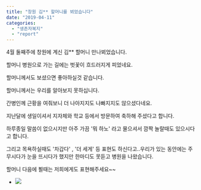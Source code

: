```yaml
---
title: "창원 김** 할머니를 뵈었습니다"
date: "2019-04-11"
categories: 
  - "생존자복지"
  - "report"
---
```


4월 둘째주에 창원에 계신 김\*\* 할머니 만나뵈었습니다.

할머니 병원으로 가는 길에는 벗꽃이 흐드러지게 피었네요.

할머니께서도 보셨으면 좋아하실것 같습니다.

할머니께서는 우리를 알아보지 못하십니다.

간병인께 근황을 여줘보니 더 나아지지도 나빠지지도 않으셨다네요.

지난달에 생일이셔서 지자체와 학교 등에서 방문하여 축하해 주셨다고 합니다.

하루종일 말씀이 없으시지만 아주 가끔 '뭐 하노' 라고 물으셔서 깜짝 놀랄때도 있으시다고 합니다.

그리고 목욕하실때도 '차갑다' , '더 세게' 등 표현도 하신다고..우리가 있는 동안에는 주무시다가 눈을 뜨시다가 했지만 한마디도 못듣고 병원을 나왔습니다.

할머니 다음에 뵐때는 저희에게도 표현해주세요~~

- ![](https://womenandwar.net/kr/wp-content/uploads/2019/04/0411-사진_김양주할머니-1-576x1024.jpg)
